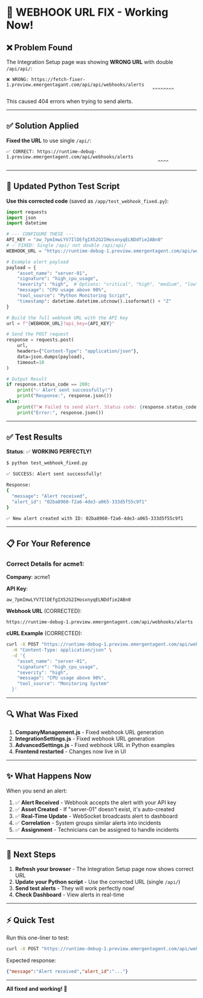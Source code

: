 # 🎉 WEBHOOK URL FIX - Working Now!

## ❌ Problem Found

The Integration Setup page was showing **WRONG URL** with double `/api/api/`:

```
❌ WRONG: https://fetch-fixer-1.preview.emergentagant.com/api/api/webhooks/alerts
                                                      ^^^^^^^^
```

This caused 404 errors when trying to send alerts.

---

## ✅ Solution Applied

**Fixed the URL** to use single `/api/`:

```
✅ CORRECT: https://runtime-debug-1.preview.emergentagent.com/api/webhooks/alerts
                                                        ^^^^
```

---

## 📝 Updated Python Test Script

**Use this corrected code** (saved as `/app/test_webhook_fixed.py`):

```python
import requests
import json
import datetime

# --- CONFIGURE THESE ---
API_KEY = "aw_7pmImwLYV7IlDEfgIX52G2IHosxnyqELNDdfie2ABn0"
# ✅ FIXED: Single /api/ not double /api/api/
WEBHOOK_URL = "https://runtime-debug-1.preview.emergentagent.com/api/webhooks/alerts"

# Example alert payload
payload = {
    "asset_name": "server-01",
    "signature": "high_cpu_usage",
    "severity": "high",  # Options: "critical", "high", "medium", "low"
    "message": "CPU usage above 90%",
    "tool_source": "Python Monitoring Script",
    "timestamp": datetime.datetime.utcnow().isoformat() + "Z"
}

# Build the full webhook URL with the API key
url = f"{WEBHOOK_URL}?api_key={API_KEY}"

# Send the POST request
response = requests.post(
    url,
    headers={"Content-Type": "application/json"},
    data=json.dumps(payload),
    timeout=10
)

# Output Result
if response.status_code == 200:
    print("✅ Alert sent successfully!")
    print("Response:", response.json())
else:
    print(f"❌ Failed to send alert. Status code: {response.status_code}")
    print("Error:", response.json())
```

---

## ✅ Test Results

**Status**: ✅ **WORKING PERFECTLY!**

```bash
$ python test_webhook_fixed.py

✅ SUCCESS: Alert sent successfully!

Response:
{
  "message": "Alert received",
  "alert_id": "02ba8960-f2a6-4de3-a065-333d5f55c9f1"
}

✅ New alert created with ID: 02ba8960-f2a6-4de3-a065-333d5f55c9f1
```

---

## 📋 For Your Reference

### Correct Details for acme1:

**Company**: acme1

**API Key**: 
```
aw_7pmImwLYV7IlDEfgIX52G2IHosxnyqELNDdfie2ABn0
```

**Webhook URL** (CORRECTED):
```
https://runtime-debug-1.preview.emergentagent.com/api/webhooks/alerts
```

**cURL Example** (CORRECTED):
```bash
curl -X POST "https://runtime-debug-1.preview.emergentagent.com/api/webhooks/alerts?api_key=aw_7pmImwLYV7IlDEfgIX52G2IHosxnyqELNDdfie2ABn0" \
  -H "Content-Type: application/json" \
  -d '{
    "asset_name": "server-01",
    "signature": "high_cpu_usage",
    "severity": "high",
    "message": "CPU usage above 90%",
    "tool_source": "Monitoring System"
  }'
```

---

## 🔍 What Was Fixed

1. **CompanyManagement.js** - Fixed webhook URL generation
2. **IntegrationSettings.js** - Fixed webhook URL generation  
3. **AdvancedSettings.js** - Fixed webhook URL in Python examples
4. **Frontend restarted** - Changes now live in UI

---

## ✨ What Happens Now

When you send an alert:

1. ✅ **Alert Received** - Webhook accepts the alert with your API key
2. ✅ **Asset Created** - If "server-01" doesn't exist, it's auto-created
3. ✅ **Real-Time Update** - WebSocket broadcasts alert to dashboard
4. ✅ **Correlation** - System groups similar alerts into incidents
5. ✅ **Assignment** - Technicians can be assigned to handle incidents

---

## 🎯 Next Steps

1. **Refresh your browser** - The Integration Setup page now shows correct URL
2. **Update your Python script** - Use the corrected URL (single `/api/`)
3. **Send test alerts** - They will work perfectly now!
4. **Check Dashboard** - View alerts in real-time

---

## ⚡ Quick Test

Run this one-liner to test:

```bash
curl -X POST "https://runtime-debug-1.preview.emergentagent.com/api/webhooks/alerts?api_key=aw_7pmImwLYV7IlDEfgIX52G2IHosxnyqELNDdfie2ABn0" -H "Content-Type: application/json" -d '{"asset_name":"test-server","signature":"test_alert","severity":"high","message":"Test message","tool_source":"Manual Test"}'
```

Expected response:
```json
{"message":"Alert received","alert_id":"..."}
```

---

**All fixed and working! 🚀**
